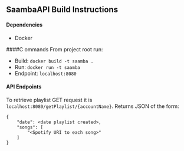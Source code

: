 ## SaambaAPI Build Instructions

#### Dependencies
- Docker

####C ommands 
From project root run:
- Build: `docker build -t saamba .`
- Run: `docker run -t saamba`
- Endpoint: `localhost:8080`

#### API Endpoints
To retrieve playlist GET request it is `localhost:8080/getPlaylist/{accountName}`. Returns JSON of the form:
````
{ 
    "date": <date playlist created>,
    "songs": [
        "<Spotify URI to each song>"
    ]
}
````